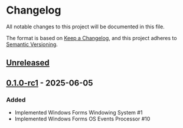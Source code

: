 # Changelog

All notable changes to this project will be documented in this file.

The format is based on [Keep a Changelog](https://keepachangelog.com/en/1.1.0/),
and this project adheres to [Semantic Versioning](https://semver.org/spec/v2.0.0.html).

## [Unreleased]

## [0.1.0-rc1] - 2025-06-05

### Added

- Implemented Windows Forms Windowing System #1
- Implemented Windows Forms OS Events Processor #10

[Unreleased]: https://github.com/softwareantics/FinalEngine/compare/v0.1.0-rc1...HEAD
[0.1.0-rc1]: https://github.com/softwareantics/FinalEngine/releases/tag/v0.1.0-rc1
